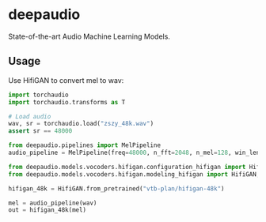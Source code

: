 # deepaudio
State-of-the-art Audio Machine Learning Models.

## Usage

Use HifiGAN to convert mel to wav:
```python
import torchaudio
import torchaudio.transforms as T

# Load audio
wav, sr = torchaudio.load("zszy_48k.wav")
assert sr == 48000

from deepaudio.pipelines import MelPipeline
audio_pipeline = MelPipeline(freq=48000, n_fft=2048, n_mel=128, win_length=2048, hop_length=512)

from deepaudio.models.vocoders.hifigan.configuration_hifigan import HifiGANConfig
from deepaudio.models.vocoders.hifigan.modeling_hifigan import HifiGAN, HifiGANPipeline

hifigan_48k = HifiGAN.from_pretrained("vtb-plan/hifigan-48k")

mel = audio_pipeline(wav)
out = hifigan_48k(mel)

```